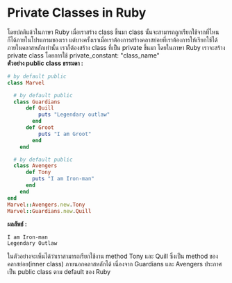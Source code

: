 # Private Classes in Ruby
โดยปกติแล้วในภาษา Ruby เมื่อเราสร้าง class ขึ้นมา class นั้นจะสามารถถูกเรียกใช้จากที่ไหนก็ได้ภายในโปรแกรมของเรา แต่บางครั้งเราเมื่อเราต้องการสร้างคลาสย่อยที่เราต้องการให้เรียกใช้ได้ภายในคลาสหลักเท่านั้น เราก็ต้องสร้าง class ที่เป็น private ขึ้นมา โดยในภาษา Ruby เราจะสร้าง private class โดยการใช้ private_constant: "class_name"   
**ตัวอย่าง public class ธรรมดา :**  
```ruby
# by default public
class Marvel

  # by default public
  class Guardians
      def Quill
          puts "Legendary outlaw"
        end
      def Groot
          puts "I am Groot"
        end
    end

  # by default public
  class Avengers
      def Tony
        puts "I am Iron-man"
      end
    end
end
Marvel::Avengers.new.Tony
Marvel::Guardians.new.Quill
```
**ผลลัพธ์ :**
```
I am Iron-man
Legendary Outlaw
```
ในตัวอย่างจะเห็นได้ว่าเราสามารถเรียกใช้งาน method Tony และ Quill ซึ่งเป็น method ของคลาสย่อย(inner class) ภายนอกคลาสหลักได้ เนื่องจาก Guardians และ Avengers ประกาศเป็น public class ตาม default ของ Ruby
